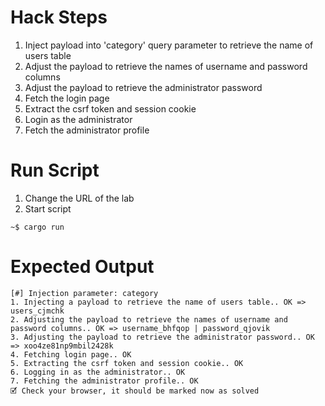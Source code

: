 # Hack Steps

1. Inject payload into 'category' query parameter to retrieve the name of users table
2. Adjust the payload to retrieve the names of username and password columns
3. Adjust the payload to retrieve the administrator password
4. Fetch the login page
5. Extract the csrf token and session cookie
6. Login as the administrator
7. Fetch the administrator profile

# Run Script

1. Change the URL of the lab
2. Start script

```
~$ cargo run
```

# Expected Output

```
[#] Injection parameter: category
1. Injecting a payload to retrieve the name of users table.. OK => users_cjmchk
2. Adjusting the payload to retrieve the names of username and password columns.. OK => username_bhfqop | password_qjovik
3. Adjusting the payload to retrieve the administrator password.. OK => xoo4ze81np9mbil2428k
4. Fetching login page.. OK
5. Extracting the csrf token and session cookie.. OK
6. Logging in as the administrator.. OK
7. Fetching the administrator profile.. OK
🗹 Check your browser, it should be marked now as solved
```
